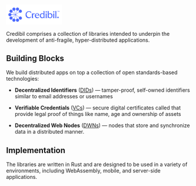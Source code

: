 <img src="logo-lockup.svg" alt="logo" width="30%"/>

Credibil comprises a collection of libraries intended to underpin the development
of anti-fragile, hyper-distributed applications.

## Building Blocks

We build distributed apps on top a collection of open standards-based
technologies:

- **Decentralized Identifiers** ([DIDs](https://github.com/credibil/did)) — 
tamper-proof, self-owned identifiers similar to email addresses or usernames

- **Verifiable Credentials** ([VCs](https://github.com/credibil/vc)) — secure 
digital certificates called that provide legal proof of things like name, age 
and ownership of assets

- **Decentralized Web Nodes** ([DWNs](https://github.com/credibil/dwn)) — nodes
that store and synchronize data in a distributed manner.

## Implementation

The libraries are written in Rust and are designed to be used in a variety of 
environments, including WebAssembly, mobile, and server-side applications.


